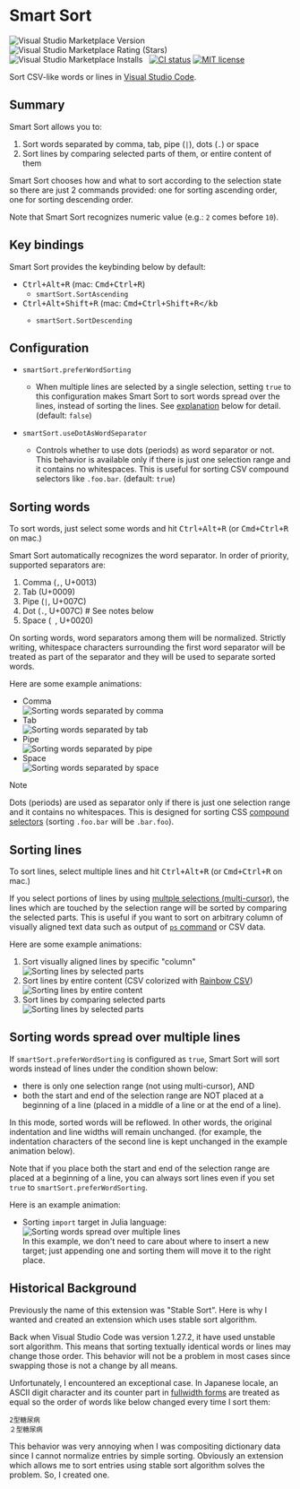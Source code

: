 # Smart Sort

<!-- markdownlint-configure-file
{
  "no-duplicate-header": false,
  "no-inline-html": false
}
-->

![Visual Studio Marketplace Version](https://img.shields.io/visual-studio-marketplace/v/sgryjp.vscode-stable-sort)
![Visual Studio Marketplace Rating (Stars)](https://img.shields.io/visual-studio-marketplace/stars/sgryjp.vscode-stable-sort)
![Visual Studio Marketplace Installs](https://img.shields.io/visual-studio-marketplace/i/sgryjp.vscode-stable-sort)
&nbsp;
[![CI status](https://github.com/sgryjp/vscode-stable-sort/actions/workflows/ci.yml/badge.svg)](https://github.com/sgryjp/vscode-stable-sort/actions/workflows/ci.yml)
[![MIT license](https://img.shields.io/badge/license-MIT-lightgray.svg?longCache=true&style=popout)](https://github.com/sgryjp/vscode-stable-sort/blob/master/LICENSE.md)

Sort CSV-like words or lines in [Visual Studio Code](https://code.visualstudio.com).

## Summary

Smart Sort allows you to:

1. Sort words separated by comma, tab, pipe (`|`), dots (`.`) or space
2. Sort lines by comparing selected parts of them, or entire content of them

Smart Sort chooses how and what to sort according to the selection state
so there are just 2 commands provided: one for sorting ascending order,
one for sorting descending order.

Note that Smart Sort recognizes numeric value (e.g.: `2` comes
before `10`).

## Key bindings

Smart Sort provides the keybinding below by default:

- <kbd>Ctrl+Alt+R</kbd> (mac: <kbd>Cmd+Ctrl+R</kbd>)
  - `smartSort.SortAscending`
- <kbd>Ctrl+Alt+Shift+R</kbd> (mac: <kbd>Cmd+Ctrl+Shift+R</kb
  - `smartSort.SortDescending`

## Configuration

- `smartSort.preferWordSorting`

  - When multiple lines are selected by a single selection, setting `true` to
    this configuration makes Smart Sort to sort words spread over the lines,
    instead of sorting the lines. See
    [explanation](#sorting-words-spread-over-multiple-lines)
    below for detail. (default: `false`)

- `smartSort.useDotAsWordSeparator`

  - Controls whether to use dots (periods) as word separator or not.
    This behavior is available only if there is just one selection range and
    it contains no whitespaces.
    This is useful for sorting CSV compound selectors like `.foo.bar`.
    (default: `true`)

## Sorting words

To sort words, just select some words and hit <kbd>Ctrl+Alt+R</kbd>
(or <kbd>Cmd+Ctrl+R</kbd> on mac.)

Smart Sort automatically recognizes the word separator. In order of priority,
supported separators are:

1. Comma (`,`, U+0013)
2. Tab (U+0009)
3. Pipe (`|`, U+007C)
4. Dot (`.`, U+007C) # See notes below
5. Space (` `, U+0020) <!-- markdownlint-disable-line no-space-in-code -->

On sorting words, word separators among them will be normalized. Strictly
writing, whitespace characters surrounding the first word separator will be
treated as part of the separator and they will be used to separate sorted words.

Here are some example animations:

- Comma<br>
  ![Sorting words separated by comma](images/sort-words-comma.gif)
- Tab<br>
  ![Sorting words separated by tab](images/sort-words-tab.gif)
- Pipe<br>
  ![Sorting words separated by pipe](images/sort-words-pipe.gif)
- Space<br>
  ![Sorting words separated by space](images/sort-words-space.gif)

> [!NOTE]
> Dots (periods) are used as separator only if there is just one selection range
> and it contains no whitespaces.
> This is designed for sorting CSS [compound selectors][compound-selector]
> (sorting `.foo.bar` will be `.bar.foo`).

## Sorting lines

To sort lines, select multiple lines and hit <kbd>Ctrl+Alt+R</kbd>
(or <kbd>Cmd+Ctrl+R</kbd> on mac.)

If you select portions of lines by using
[multple selections (multi-cursor)](https://code.visualstudio.com/docs/editor/codebasics#_multiple-selections-multicursor),
the lines which are touched by the selection range will be sorted by comparing
the selected parts.
This is useful if you want to sort on arbitrary column of visually aligned text
data such as output of
[`ps` command](<https://en.wikipedia.org/wiki/Ps_(Unix)>)
or CSV data.

Here are some example animations:

1. Sort visually aligned lines by specific "column"<br>
   ![Sorting lines by selected parts](images/sort-visually-aligned.gif)
2. Sort lines by entire content (CSV colorized with
   [Rainbow CSV](https://marketplace.visualstudio.com/items?itemName=mechatroner.rainbow-csv))<br>
   ![Sorting lines by entire content](images/sort-lines-whole.gif)
3. Sort lines by comparing selected parts<br>
   ![Sorting lines by selected parts](images/sort-lines-part.gif)

## Sorting words spread over multiple lines

If `smartSort.preferWordSorting` is configured as `true`, Smart Sort will sort
words instead of lines under the condition shown below:

- there is only one selection range (not using multi-cursor), AND
- both the start and end of the selection range are NOT placed at a beginning
  of a line (placed in a middle of a line or at the end of a line).

In this mode, sorted words will be reflowed. In other words, the original
indentation and line widths will remain unchanged. (for example, the
indentation characters of the second line is kept unchanged in the example
animation below).

Note that if you place both the start and end of the selection range are placed
at a beginning of a line, you can always sort lines even if you set
`true` to `smartSort.preferWordSorting`.

Here is an example animation:

- Sorting `import` target in Julia language:<br>
  ![Sorting words spread over multiple lines](images/sort-words-multiline.gif)<br>
  In this example, we don't need to care about where to insert a new target; just
  appending one and sorting them will move it to the right place.

## Historical Background

Previously the name of this extension was "Stable Sort". Here is why I wanted
and created an extension which uses stable sort algorithm.

Back when Visual Studio Code was version 1.27.2, it have used unstable sort
algorithm. This means that sorting textually identical words or lines may
change those order. This behavior will not be a problem in most cases since
swapping those is not a change by all means.

Unfortunately, I encountered an exceptional case. In Japanese locale, an ASCII
digit character and its counter part in
[fullwidth forms](https://www.unicode.org/charts/PDF/UFF00.pdf)
are treated as equal so the order of words like below changed every time I sort
them:

    2型糖尿病
    ２型糖尿病

This behavior was very annoying when I was compositing dictionary data since I
cannot normalize entries by simple sorting. Obviously an extension which allows
me to sort entries using stable sort algorithm solves the problem.
So, I created one.

[compound-selector]: https://developer.mozilla.org/en-US/docs/Web/CSS/CSS_selectors/Selector_structure#compound_selector
